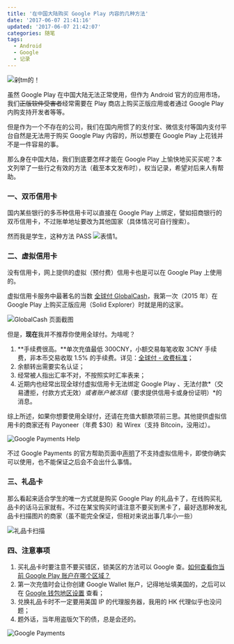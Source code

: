 ```yaml
---
title: '在中国大陆购买 Google Play 内容的几种方法'
date: '2017-06-07 21:41:16'
updated: '2017-06-07 21:42:07'
categories: 随笔
tags:
  - Android
  - Google
  - 记录
---
```


<img src="https://img.prin.studio/images/2017/06/07/google_play_purchase.png" alt="剁tm的！" style="border: 0;">

虽然 Google Play 在中国大陆无法正常使用，但作为 Android 官方的应用市场，我们~~正版软件受害者~~经常需要在 Play 商店上购买正版应用或者通过 Google Play 内购支持开发者等等。

但是作为一个不存在的公司，我们在国内用惯了的支付宝、微信支付等国内支付平台自然是无法用于购买 Google Play 内容的，所以想要在 Google Play 上花钱并不是一件容易的事。

那么身在中国大陆，我们到底要怎样才能在 Google Play 上愉快地买买买呢？本文列举了一些行之有效的方法（截至本文发布时），权当记录，希望对后来人有帮助。

<!--more-->

### 一、双币信用卡

国内某些银行的多币种信用卡可以直接在 Google Play 上绑定，譬如招商银行的双币信用卡，不过账单地址要改为其他国家（具体情况可自行搜索）。

然而我是学生，这种方法 PASS
![表情1](https://img.prin.studio/images/2017/06/07/QQ20170607203042.jpg)。

### 二、虚拟信用卡

没有信用卡，网上提供的虚拟（预付费）信用卡也是可以在 Google Play 上使用的。

虚拟信用卡服务中最著名的当数 [全球付 GlobalCash](https://www.globalcash.hk)，我第一次（2015 年）在 Google Play 上购买正版应用（Solid Explorer）时就是用的这家。

![GlobalCash 页面截图](https://img.prin.studio/images/2017/06/05/snipaste_20170605_223508.png)

但是，**现在**我并不推荐你使用全球付。为啥呢？

1. **手续费很高。**单次充值最低 300CNY，小额交易每笔收取 3CNY 手续费，非本币交易收取 1.5% 的手续费。详见：[全球付 - 收费标准](https://www.globalcash.hk/foot_explain.html)；
2. 余额转出需要实名认证；
3. 经常被人指出汇率不对，不按照实时汇率表来；
4. 近期内也经常出现全球付虚拟信用卡无法绑定 Google Play 、无法付款*（交易遭拒，付款方式无效）*或者账户被冻结*（要求提供信用卡或身份证明）*的消息。

综上所述，如果你想要使用全球付，还请在充值大额款项前三思。其他提供虚拟信用卡的商家还有 Payoneer（年费 $30）和 Wirex（支持 Bitcoin，没用过）。

![Google Payments Help](https://img.prin.studio/images/2017/06/07/snipaste_20170607_205727.png)

不过 Google Payments 的官方帮助页面中[声明](https://support.google.com/payments/answer/6220309?hl=zh-Hans)了不支持虚拟信用卡，即使你确实可以使用，也不能保证之后会不会出什么事情。

### 三、礼品卡

那么看起来适合学生的唯一方式就是购买 Google Play 的礼品卡了，在线购买礼品卡的话马云家就有。不过在某宝购买时请注意不要买到黑卡了，最好选那种发礼品卡扫描图片的商家（虽不能完全保证，但相对来说出事几率小一些）

![礼品卡扫描](https://img.prin.studio/images/2017/06/05/gift_card_sacn_img.jpg)

### 四、注意事项

1. 买礼品卡时要注意不要买错区，锁美区的方法可以 Google 查。[如何查看你当前 Google Play 账户在哪个区域？](https://www.v2ex.com/t/268074)
2. 第一次充值时会让你创建 Google Wallet 账户，记得地址填美国的，之后可以在 [Google 钱包地区设置](https://payments.google.com/payments/home#settings) 查看；
3. 兑换礼品卡时不一定要用美国 IP 的代理服务器，我用的 HK 代理似乎也没问题；
4. 题外话，当年用盗版欠下的债，总是会还的。

![Google Payments](https://img.prin.studio/images/2017/06/05/snipaste_20170605_223826.png)







